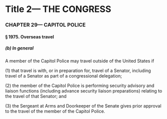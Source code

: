 
# Title 2— THE CONGRESS
### CHAPTER 29— CAPITOL POLICE
#### § 1975. Overseas travel
##### (b) In general

A member of the Capitol Police may travel outside of the United States if

(1) that travel is with, or in preparation for, travel of a Senator, including travel of a Senator as part of a congressional delegation;

(2) the member of the Capitol Police is performing security advisory and liaison functions (including advance security liaison preparations) relating to the travel of that Senator; and

(3) the Sergeant at Arms and Doorkeeper of the Senate gives prior approval to the travel of the member of the Capitol Police.
